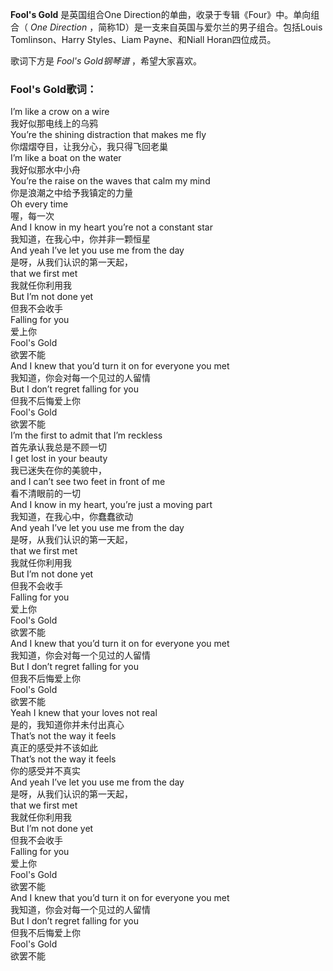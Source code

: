 

**Fool's Gold** 是英国组合One Direction的单曲，收录于专辑《Four》中。单向组合（ _One Direction_
，简称1D）是一支来自英国与爱尔兰的男子组合。包括Louis Tomlinson、Harry Styles、Liam Payne、和Niall
Horan四位成员。

歌词下方是 _Fool's Gold钢琴谱_ ，希望大家喜欢。

### Fool's Gold歌词：

I’m like a crow on a wire  
我好似那电线上的乌鸦  
You’re the shining distraction that makes me fly  
你熠熠夺目，让我分心，我只得飞回老巢  
I’m like a boat on the water  
我好似那水中小舟  
You’re the raise on the waves that calm my mind  
你是浪潮之中给予我镇定的力量  
Oh every time  
喔，每一次  
And I know in my heart you’re not a constant star  
我知道，在我心中，你并非一颗恒星  
And yeah I’ve let you use me from the day  
是呀，从我们认识的第一天起，  
that we first met  
我就任你利用我  
But I’m not done yet  
但我不会收手  
Falling for you  
爱上你  
Fool's Gold  
欲罢不能  
And I knew that you’d turn it on for everyone you met  
我知道，你会对每一个见过的人留情  
But I don’t regret falling for you  
但我不后悔爱上你  
Fool's Gold  
欲罢不能  
I’m the first to admit that I’m reckless  
首先承认我总是不顾一切  
I get lost in your beauty  
我已迷失在你的美貌中，  
and I can’t see two feet in front of me  
看不清眼前的一切  
And I know in my heart, you’re just a moving part  
我知道，在我心中，你蠢蠢欲动  
And yeah I’ve let you use me from the day  
是呀，从我们认识的第一天起，  
that we first met  
我就任你利用我  
But I’m not done yet  
但我不会收手  
Falling for you  
爱上你  
Fool's Gold  
欲罢不能  
And I knew that you’d turn it on for everyone you met  
我知道，你会对每一个见过的人留情  
But I don’t regret falling for you  
但我不后悔爱上你  
Fool's Gold  
欲罢不能  
Yeah I knew that your loves not real  
是的，我知道你并未付出真心  
That’s not the way it feels  
真正的感受并不该如此  
That’s not the way it feels  
你的感受并不真实  
And yeah I’ve let you use me from the day  
是呀，从我们认识的第一天起，  
that we first met  
我就任你利用我  
But I’m not done yet  
但我不会收手  
Falling for you  
爱上你  
Fool's Gold  
欲罢不能  
And I knew that you’d turn it on for everyone you met  
我知道，你会对每一个见过的人留情  
But I don’t regret falling for you  
但我不后悔爱上你  
Fool's Gold  
欲罢不能

